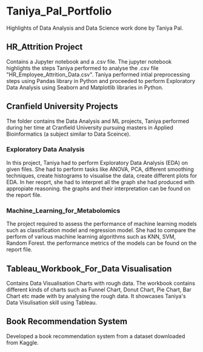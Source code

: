 # Taniya_Pal_Portfolio
Highlights of Data Analysis and Data Science work done by Taniya Pal.

## HR_Attrition Project
Contains a Jupyter notebook and a .csv file. The jupyter notebook highlights the steps Taniya performed to analyse the .csv file "HR_Employee_Attrition_Data.csv". Taniya performed intial preprocessing steps
using Pandas library in Python and proceeded to perform Exploratory Data Analysis using Seaborn and Matplotlib libraries in Python.

## Cranfield University Projects
The folder contains the Data Analysis and ML projects, Taniya performed during her time at Cranfield University pursuing masters in Applied Bioinformatics (a subject similar to Data Sceince).

### Exploratory Data Analysis

In this project, Taniya had to perform Exploratory Data Analysis (EDA) on given files. She had to perform tasks like ANOVA, PCA, different smoothing techniques, create histograms to visualise the data, create different plots for EDA. In her reoprt, she had to interpret all the graph she had produced with appropiate reasoning. the graphs and their interpretation can be found on the report file.

### Machine_Learning_for_Metabolomics

The project required to assess the performance of machine learning models such as classification model and regression model. She had to compare the perform of various machine learning algorithms such as KNN, SVM, Random Forest. the performance metrics of the models can be found on the report file.

## Tableau_Workbook_For_Data Visualisation

Contains Data Visualisation Charts with rough data. The workbook contains different kinds of charts such as Funnel Chart, Donut Chart, Pie Chart, Bar Chart etc made with by analysing the rough data. It showcases Taniya's Data Visulisation skill using Tableau.

## Book Recommendation System
Developed a book recommendation system from a dataset downloaded from Kaggle.




